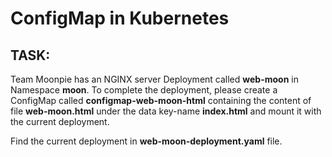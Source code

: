 # ConfigMap in Kubernetes

## TASK:

Team Moonpie has an NGINX server Deployment called **web-moon** in Namespace **moon**. To complete the deployment, please create a ConfigMap called **configmap-web-moon-html** containing the content of file **web-moon.html** under the data key-name **index.html** and mount it with the current deployment.

Find the current deployment in **web-moon-deployment.yaml** file.


